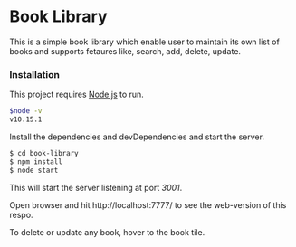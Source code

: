 # Book Library

This is a simple book library which enable user to maintain its own list of books and supports fetaures like, search, add, delete, update.

### Installation

This project requires [Node.js](https://nodejs.org/)  to run.
```sh
$node -v
v10.15.1
```
Install the dependencies and devDependencies and start the server.

```sh
$ cd book-library
$ npm install
$ node start
```

This will start the server listening at port *3001*.

Open browser and hit http://localhost:7777/ to see the web-version of this respo.

To delete or update any book, hover to the book tile.
